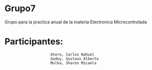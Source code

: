 # Grupo7
Grupo para la practica anual de la materia Electronica Microcontrolada

# Participantes:

                         Otero, Carlos Nahuel
                         Godoy, Gustavo Alberto
                         Mulka, Sharon Micaela
                  
